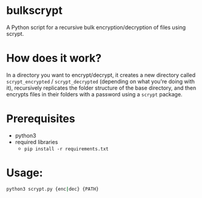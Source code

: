 # bulkscrypt
A Python script for a recursive bulk encryption/decryption of files using scrypt.

# How does it work?
In a directory you want to encrypt/decrypt, it creates a new directory called ```scrypt_encrypted``` / ```scrypt_decrypted``` (depending on what you're doing with it), recursively replicates the folder structure of the base directory, and then encrypts files in their folders with a password using a ```scrypt``` package.

# Prerequisites
- python3
- required libraries
  - ```pip install -r requirements.txt```

# Usage:
```bash
python3 scrypt.py {enc|dec} {PATH}
```
